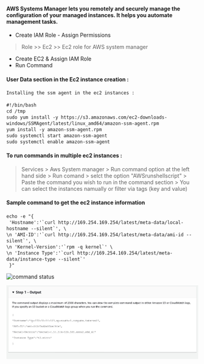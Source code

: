 ####  AWS Systems Manager lets you remotely and securely manage the configuration of your managed instances. It helps you automate management tasks.

- Create IAM Role - Assign Permissions
 > Role >> Ec2 >> Ec2 role for AWS system manager

- Create EC2 & Assign IAM Role 
- Run Command

#### User Data section in the Ec2 instance creation :

```
Installing the ssm agent in the ec2 instances :

#!/bin/bash
cd /tmp
sudo yum install -y https://s3.amazonaws.com/ec2-downloads-windows/SSMAgent/latest/linux_amd64/amazon-ssm-agent.rpm
yum install -y amazon-ssm-agent.rpm
sudo systemctl start amazon-ssm-agent
sudo systemctl enable amazon-ssm-agent
```
#### To run commands in multiple ec2 instances :

> Services > Aws System manager > Run command option at the left hand side > Run comand > selct the option "AWSrunshellscript" > Paste the command you wish to run in the command section > You can select the instances namually or filter via tags (key and value)

#### Sample command to get the ec2 instance information 
```
echo -e "{
 'Hostname':'`curl http://169.254.169.254/latest/meta-data/local-hostname --silent`', \
\n 'AMI-ID':'`curl http://169.254.169.254/latest/meta-data/ami-id --silent`', \
\n 'Kernel-Version':'`rpm -q kernel`' \
\n 'Instance Type':'`curl http://169.254.169.254/latest/meta-data/instance-type --silent`'
 }"
 ```
 
 ![command status](sytem_manager.jpg)
 
 ![output status](system_manager1.jpg)
